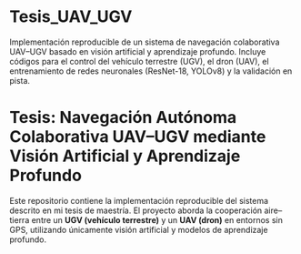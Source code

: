 # Tesis_UAV_UGV
Implementación reproducible de un sistema de navegación colaborativa UAV–UGV basado en visión artificial y aprendizaje profundo. Incluye códigos para el control del vehículo terrestre (UGV), el dron (UAV), el entrenamiento de redes neuronales (ResNet-18, YOLOv8) y la validación en pista.
# Tesis: Navegación Autónoma Colaborativa UAV–UGV mediante Visión Artificial y Aprendizaje Profundo

Este repositorio contiene la implementación reproducible del sistema descrito en mi tesis de maestría. El proyecto aborda la cooperación aire–tierra entre un **UGV (vehículo terrestre)** y un **UAV (dron)** en entornos sin GPS, utilizando únicamente visión artificial y modelos de aprendizaje profundo.
